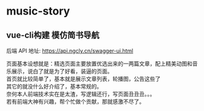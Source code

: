 # music-story  
  
## vue-cli构建 模仿简书导航

后端 API 地址: https://api.ngcly.cn/swagger-ui.html  
  
页面基本设想就是：精选页面主要放置优选出来的一两篇文章，配上精美动图和音乐展示，说白了就是为了好看，装逼的页面。  
首页就比较简单了，基本就是展示文章列表，轮播图，公告这些了  
其它的就没什么好介绍了，基本常规的。  
奈何本人前端技术实在是太渣，写逻辑还行，写页面丑丑丑。。。  
若有前端大神有兴趣，帮个忙做个贡献，那就感激不尽了。